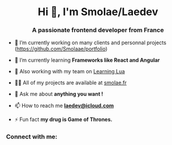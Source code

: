 <h1 align="center">Hi 👋, I'm Smolae/Laedev</h1>
<h3 align="center">A passionate frontend developer from France</h3>

- 🔭 I’m currently working on many clients and personnal projects (https://github.com/Smolaae/portfolio)

- 🌱 I’m currently learning **Frameworks like React and Angular**

- 👯 Also working with my team on [Learning Lua](http://learn.sayzx.fr/)

- 👨‍💻 All of my projects are available at [smolae.fr](https://www.smolae.fr/)

- 💬 Ask me about **anything you want !**

- 📫 How to reach me **laedev@icloud.com**

- ⚡ Fun fact **my drug is Game of Thrones.**

<h3 align="left">Connect with me:</h3>
<p align="left">
</p>
